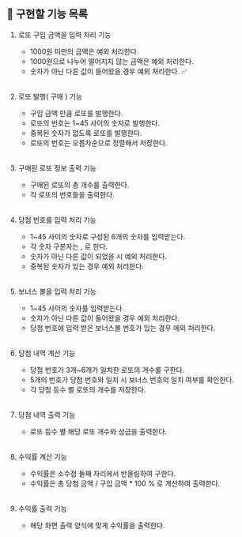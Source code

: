 ## 🎯 구현할 기능 목록

1. 로또 구입 금액을 입력 처리 기능
    - 1000원 미만의 금액은 예외 처리한다. 
    - 1000원으로 나누어 떨어지지 않는 금액은 예외 처리한다.
    - 숫자가 아닌 다른 값이 들어왔을 경우 예외 처리한다. ✅
      <br></br>

2. 로또 발행( 구매 ) 기능
    - 구입 금액 만큼 로또를 발행한다.
    - 로또의 번호는 1~45 사이의 숫자로 발행한다.
    - 중복된 숫자가 없도록 로또를 발행한다.
    - 로또의 번호는 오름차순으로 정렬해서 저장한다.
      <br></br>

3. 구매된 로또 정보 출력 기능
    - 구매된 로또의 총 개수를 출력한다.
    - 각 로또의 번호들을 출력한다.
      <br></br>

4. 당첨 번호를 입력 처리 기능
    - 1~45 사이의 숫자로 구성된 6개의 숫자를 입력받는다.
    - 각 숫자 구분자는 , 로 한다.
    - 숫자가 아닌 다른 값이 되었을 시 예외 처리한다.
    - 중복된 숫자가 있는 경우 예외 처리한다.
      <br></br>

5. 보너스 볼을 입력 처리 기능
    - 1~45 사이의 숫자를 입력받는다.
    - 숫자가 아닌 다른 값이 들어왔을 경우 예외 처리한다.
    - 당첨 번호에 입력 받은 보너스볼 번호가 있는 경우 예외 처리한다.
      <br></br>

6. 당첨 내역 계산 기능
    - 당첨 번호가 3개~6개가 일치한 로또의 개수를 구한다.
    - 5개의 번호가 당첨 번호와 일치 시 보너스 번호의 일치 여부를 확인한다.
    - 각 당첨 등수 별 로또의 개수를 저장한다.
      <br></br>

7. 당첨 내역 출력 기능
    - 로또 등수 별 해당 로또 개수와 상금을 출력한다.
      <br></br>

8. 수익률 계산 기능
    - 수익률은 소수점 둘째 자리에서 반올림하여 구한다.
    - 수익률은 총 당첨 금액 / 구입 금액 * 100 % 로 계산하여 출력한다.
      <br></br>

9. 수익률 출력 기능
    - 해당 화면 출력 양식에 맞게 수익률을 출력한다. 